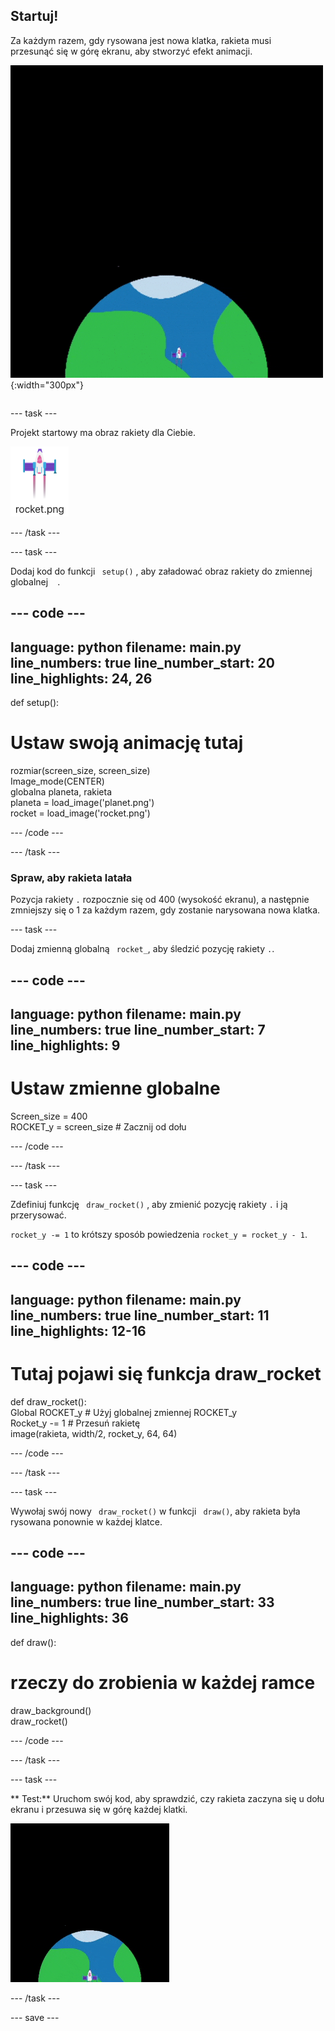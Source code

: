 ## Startuj!

<div style="display: flex; flex-wrap: wrap">
<div style="flex-basis: 200px; flex-grow: 1; margin-right: 15px;">
Za każdym razem, gdy rysowana jest nowa klatka, rakieta musi przesunąć się w górę ekranu, aby stworzyć efekt animacji.
</div>
<div>

![rakieta latająca ze stałą prędkością od dołu do góry ekranu.](images/fly.gif){:width="300px"}

</div>
</div>

--- task ---

Projekt startowy ma obraz rakiety dla Ciebie.

![Obrazek rakiety w galerii obrazów edytora kodu.](images/rocket_image.png)

--- /task ---

--- task ---

Dodaj kod do funkcji ` setup()` , aby załadować obraz rakiety do zmiennej globalnej ` ` .

--- code ---
---
language: python filename: main.py line_numbers: true line_number_start: 20
line_highlights: 24, 26
---

def setup():   
# Ustaw swoją animację tutaj    
rozmiar(screen_size, screen_size)   
Image_mode(CENTER)   
globalna planeta, rakieta    
planeta = load_image('planet.png')    
rocket = load_image('rocket.png')

--- /code ---

--- /task ---

### Spraw, aby rakieta latała

Pozycja rakiety `.` rozpocznie się od 400 (wysokość ekranu), a następnie zmniejszy się o 1 za każdym razem, gdy zostanie narysowana nowa klatka.

--- task ---

Dodaj zmienną globalną ` rocket_`, aby śledzić pozycję rakiety `.`.

--- code ---
---
language: python filename: main.py line_numbers: true line_number_start: 7
line_highlights: 9
---

# Ustaw zmienne globalne
Screen_size = 400     
ROCKET_y = screen_size # Zacznij od dołu

--- /code ---

--- /task ---

--- task ---

Zdefiniuj funkcję ` draw_rocket()` , aby zmienić pozycję rakiety `.` i ją przerysować.

` rocket_y -= 1 ` to krótszy sposób powiedzenia ` rocket_y = rocket_y - 1 `.

--- code ---
---
language: python filename: main.py line_numbers: true line_number_start: 11
line_highlights: 12-16
---

# Tutaj pojawi się funkcja draw_rocket
def draw_rocket():   
Global ROCKET_y # Użyj globalnej zmiennej ROCKET_y     
Rocket_y -= 1 # Przesuń rakietę     
image(rakieta, width/2, rocket_y, 64, 64)


--- /code ---

--- /task ---

--- task ---

Wywołaj swój nowy ` draw_rocket()` w funkcji ` draw()`, aby rakieta była rysowana ponownie w każdej klatce.

--- code ---
---
language: python filename: main.py line_numbers: true line_number_start: 33
line_highlights: 36
---

def draw():   
# rzeczy do zrobienia w każdej ramce    
draw_background()   
draw_rocket()


--- /code ---

--- /task ---

--- task ---

** Test:** Uruchom swój kod, aby sprawdzić, czy rakieta zaczyna się u dołu ekranu i przesuwa się w górę każdej klatki.

![Animacja rakiety lecącej w połowie drogi w górę ekranu.](images/rocket_fly.gif)

--- /task ---

--- save ---
